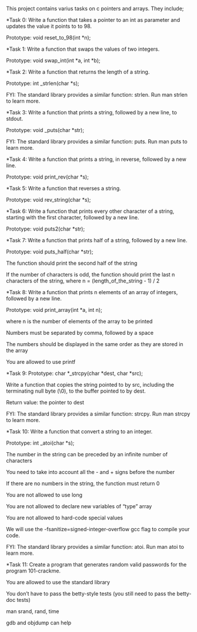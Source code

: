 This project contains varius tasks on c pointers and arrays. They include;

*Task 0: Write a function that takes a pointer to an int as parameter and updates the value it points to to 98.

Prototype: void reset_to_98(int *n);


*Task 1: Write a function that swaps the values of two integers.

Prototype: void swap_int(int *a, int *b);


*Task 2: Write a function that returns the length of a string.

Prototype: int _strlen(char *s);

FYI: The standard library provides a similar function: strlen. Run man strlen to learn more.


*Task 3: Write a function that prints a string, followed by a new line, to stdout.

Prototype: void _puts(char *str);

FYI: The standard library provides a similar function: puts. Run man puts to learn more.


*Task 4: Write a function that prints a string, in reverse, followed by a new line.

Prototype: void print_rev(char *s);


*Task 5: Write a function that reverses a string.

Prototype: void rev_string(char *s);


*Task 6: Write a function that prints every other character of a string, starting with the first character, followed by a new line.

Prototype: void puts2(char *str);


*Task 7: Write a function that prints half of a string, followed by a new line.

Prototype: void puts_half(char *str);

The function should print the second half of the string

If the number of characters is odd, the function should print the last n characters of the string, where n = (length_of_the_string - 1) / 2


*Task 8: Write a function that prints n elements of an array of integers, followed by a new line.

Prototype: void print_array(int *a, int n);

where n is the number of elements of the array to be printed

Numbers must be separated by comma, followed by a space

The numbers should be displayed in the same order as they are stored in the array

You are allowed to use printf


*Task 9: Prototype: char *_strcpy(char *dest, char *src);

Write a function that copies the string pointed to by src, including the terminating null byte (\0), to the buffer pointed to by dest.

Return value: the pointer to dest

FYI: The standard library provides a similar function: strcpy. Run man strcpy to learn more.


*Task 10: Write a function that convert a string to an integer.

Prototype: int _atoi(char *s);

The number in the string can be preceded by an infinite number of characters

You need to take into account all the - and + signs before the number

If there are no numbers in the string, the function must return 0

You are not allowed to use long

You are not allowed to declare new variables of “type” array

You are not allowed to hard-code special values

We will use the -fsanitize=signed-integer-overflow gcc flag to compile your code.

FYI: The standard library provides a similar function: atoi. Run man atoi to learn more.



*Task 11: Create a program that generates random valid passwords for the program 101-crackme.

You are allowed to use the standard library

You don’t have to pass the betty-style tests (you still need to pass the betty-doc tests)

man srand, rand, time

gdb and objdump can help
